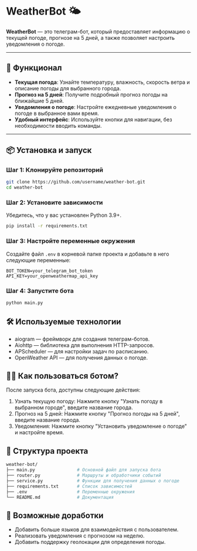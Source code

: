 # WeatherBot 🌤️

**WeatherBot** — это телеграм-бот, который предоставляет информацию о текущей погоде, прогнозе на 5 дней, а также позволяет настроить уведомления о погоде.

---

## 🚀 Функционал

- **Текущая погода**: Узнайте температуру, влажность, скорость ветра и описание погоды для выбранного города.
- **Прогноз на 5 дней**: Получите подробный прогноз погоды на ближайшие 5 дней.
- **Уведомления о погоде**: Настройте ежедневные уведомления о погоде в выбранное вами время.
- **Удобный интерфейс**: Используйте кнопки для навигации, без необходимости вводить команды.

---

## 📦 Установка и запуск

### Шаг 1: Клонируйте репозиторий
```bash
git clone https://github.com/username/weather-bot.git
cd weather-bot
```
### Шаг 2: Установите зависимости
Убедитесь, что у вас установлен Python 3.9+.
```bash
pip install -r requirements.txt
```
### Шаг 3: Настройте переменные окружения
Создайте файл `.env` в корневой папке проекта и добавьте в него следующие переменные:
```env
BOT_TOKEN=your_telegram_bot_token
API_KEY=your_openweathermap_api_key
```
### Шаг 4: Запустите бота
```bash
python main.py
```

## 🛠️ Используемые технологии
- aiogram — фреймворк для создания телеграм-ботов.
- Aiohttp — библиотека для выполнения HTTP-запросов.
- APScheduler — для настройки задач по расписанию.
- OpenWeather API — для получения данных о погоде.

## 🧑‍💻 Как пользоваться ботом?
После запуска бота, доступны следующие действия:
  1. Узнать текущую погоду: Нажмите кнопку "Узнать погоду в выбранном городе", введите название города.
  2. Прогноз на 5 дней: Нажмите кнопку "Прогноз погоды на 5 дней", введите название города.
  3. Уведомления: Нажмите кнопку "Установить уведомление о погоде" и настройте время.

## 📂 Структура проекта
```bash
weather-bot/
├── main.py                # Основной файл для запуска бота
├── router.py              # Маршруты и обработчики событий
├── service.py             # Функции для получения данных о погоде
├── requirements.txt       # Список зависимостей
├── .env                   # Переменные окружения
└── README.md              # Документация
```

## 🔧 Возможные доработки
- Добавить больше языков для взаимодействия с пользователем.
- Реализовать уведомления с прогнозом на неделю.
- Добавить поддержку геолокации для определения погоды.
